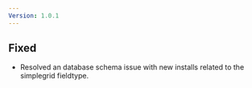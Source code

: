 ```yaml
---
Version: 1.0.1
---
```


## Fixed

- Resolved an database schema issue with new installs related to the simplegrid fieldtype.
